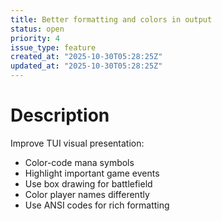 ```yaml
---
title: Better formatting and colors in output
status: open
priority: 4
issue_type: feature
created_at: "2025-10-30T05:28:25Z"
updated_at: "2025-10-30T05:28:25Z"
---
```


# Description

Improve TUI visual presentation:
- Color-code mana symbols
- Highlight important game events
- Use box drawing for battlefield
- Color player names differently
- Use ANSI codes for rich formatting
